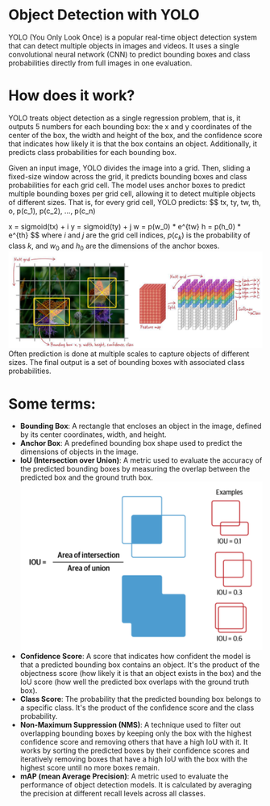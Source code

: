 # Object Detection with YOLO
YOLO (You Only Look Once) is a popular real-time object detection system that can detect multiple objects in images and videos. It uses a single convolutional neural network (CNN) to predict bounding boxes and class probabilities directly from full images in one evaluation.

# How does it work?
YOLO treats object detection as a single regression problem, that is, it outputs 5 numbers for each bounding box: the x and y coordinates of the center of the box, the width and height of the box, and the confidence score that indicates how likely it is that the box contains an object. Additionally, it predicts class probabilities for each bounding box.

Given an input image, YOLO divides the image into a grid. Then, sliding a fixed-size window across the grid, it predicts bounding boxes and class probabilities for each grid cell. The model uses anchor boxes to predict multiple bounding boxes per grid cell, allowing it to detect multiple objects of different sizes. That is, for every grid cell, YOLO predicts:
$$
tx, ty, tw, th, o, p(c_1), p(c_2), ..., p(c_n)

x = sigmoid(tx) + i
y = sigmoid(ty) + j
w = p(w_0) * e^{tw}
h = p(h_0) * e^{th}
$$
where $i$ and $j$ are the grid cell indices, $p(c_k)$ is the probability of class $k$, and $w_0$ and $h_0$ are the dimensions of the anchor boxes.
![YOLO Architecture](./images/yolo.png)
Often prediction is done at multiple scales to capture objects of different sizes. The final output is a set of bounding boxes with associated class probabilities.

# Some terms:
- **Bounding Box**: A rectangle that encloses an object in the image, defined by its center coordinates, width, and height.
- **Anchor Box**: A predefined bounding box shape used to predict the dimensions of objects in the image.
- **IoU (Intersection over Union)**: A metric used to evaluate the accuracy of the predicted bounding boxes by measuring the overlap between the predicted box and the ground truth box.
![IoU](./images/iou.png)
- **Confidence Score**: A score that indicates how confident the model is that a predicted bounding box contains an object. It's the product of the objectness score (how likely it is that an object exists in the box) and the IoU score (how well the predicted box overlaps with the ground truth box).
- **Class Score**: The probability that the predicted bounding box belongs to a specific class. It's the product of the confidence score and the class probability.
- **Non-Maximum Suppression (NMS)**: A technique used to filter out overlapping bounding boxes by keeping only the box with the highest confidence score and removing others that have a high IoU with it. It works by sorting the predicted boxes by their confidence scores and iteratively removing boxes that have a high IoU with the box with the highest score until no more boxes remain.
- **mAP (mean Average Precision)**: A metric used to evaluate the performance of object detection models. It is calculated by averaging the precision at different recall levels across all classes.